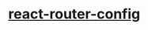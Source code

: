 # [react-router-config](https://github.com/ReactTraining/react-router/tree/master/packages/react-router-config)
